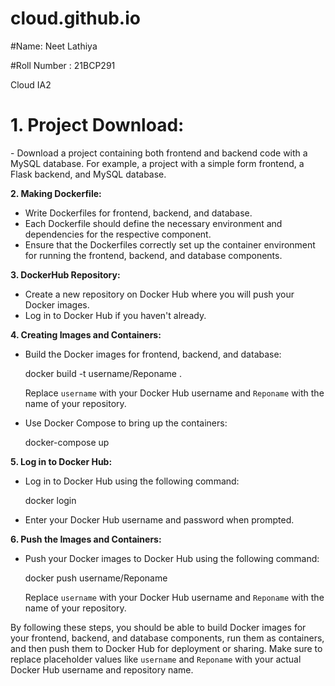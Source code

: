 # cloud.github.io

#Name: Neet Lathiya

#Roll Number : 21BCP291

Cloud IA2

<h1>1. Project Download:</h1>
   - Download a project containing both frontend and backend code with a MySQL database. For example, a project with a simple form frontend, a Flask backend, and MySQL database.

**2. Making Dockerfile:**
   - Write Dockerfiles for frontend, backend, and database.
   - Each Dockerfile should define the necessary environment and dependencies for the respective component.
   - Ensure that the Dockerfiles correctly set up the container environment for running the frontend, backend, and database components.

**3. DockerHub Repository:**
   - Create a new repository on Docker Hub where you will push your Docker images.
   - Log in to Docker Hub if you haven't already.

**4. Creating Images and Containers:**
   - Build the Docker images for frontend, backend, and database:
     
     docker build -t username/Reponame .
     
     Replace `username` with your Docker Hub username and `Reponame` with the name of your repository.
   - Use Docker Compose to bring up the containers:
     
     docker-compose up
    

**5. Log in to Docker Hub:**
   - Log in to Docker Hub using the following command:
     
     docker login
    
   - Enter your Docker Hub username and password when prompted.

**6. Push the Images and Containers:**
   - Push your Docker images to Docker Hub using the following command:
   
     docker push username/Reponame
    
     Replace `username` with your Docker Hub username and `Reponame` with the name of your repository.

By following these steps, you should be able to build Docker images for your frontend, backend, and database components, run them as containers, and then push them to Docker Hub for deployment or sharing. Make sure to replace placeholder values like `username` and `Reponame` with your actual Docker Hub username and repository name.
